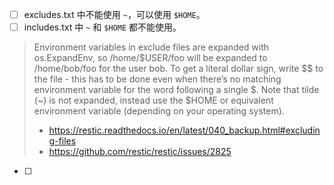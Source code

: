 - [ ] excludes.txt 中不能使用 `~`，可以使用 `$HOME`。
- [ ] includes.txt 中 `~` 和 `$HOME` 都不能使用。

> Environment variables in exclude files are expanded with os.ExpandEnv, so /home/$USER/foo will be expanded to /home/bob/foo for the user bob. To get a literal dollar sign, write $$ to the file - this has to be done even when there’s no matching environment variable for the word following a single $. Note that tilde (~) is not expanded, instead use the $HOME or equivalent environment variable (depending on your operating system).
> 
> - https://restic.readthedocs.io/en/latest/040_backup.html#excluding-files
> - https://github.com/restic/restic/issues/2825

- [ ] 